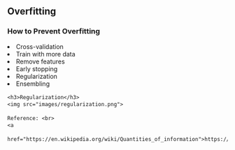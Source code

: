 <!DOCTYPE html>
<html>

<head>
    <meta charset="utf-8">
    <title>Basic concepts</title>
</head>

<body>
    <h2>Overfitting</h2>
    <h3>How to Prevent Overfitting</h3>
    <li>Cross-validation</li>
    <li>Train with more data</li>
    <li>Remove features</li>
    <li>Early stopping</li>
    <li>Regularization</li>
    <li>Ensembling</li>
    
    <h3>Regularization</h3>
    <img src="images/regularization.png">

    Reference: <br>
    <a
        href="https://en.wikipedia.org/wiki/Quantities_of_information">https://en.wikipedia.org/wiki/Quantities_of_information</a>
</body>

</html>